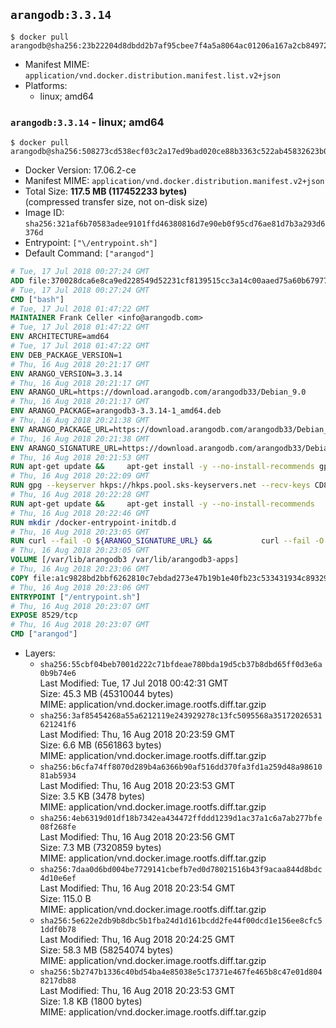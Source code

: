 ## `arangodb:3.3.14`

```console
$ docker pull arangodb@sha256:23b22204d8dbdd2b7af95cbee7f4a5a8064ac01206a167a2cb849721960e3894
```

-	Manifest MIME: `application/vnd.docker.distribution.manifest.list.v2+json`
-	Platforms:
	-	linux; amd64

### `arangodb:3.3.14` - linux; amd64

```console
$ docker pull arangodb@sha256:508273cd538ecf03c2a17ed9bad020ce88b3363c522ab45832623b0462395167
```

-	Docker Version: 17.06.2-ce
-	Manifest MIME: `application/vnd.docker.distribution.manifest.v2+json`
-	Total Size: **117.5 MB (117452233 bytes)**  
	(compressed transfer size, not on-disk size)
-	Image ID: `sha256:321af6b70583adee9101ffd46380816d7e90eb0f95cd76ae81d7b3a293d6376d`
-	Entrypoint: `["\/entrypoint.sh"]`
-	Default Command: `["arangod"]`

```dockerfile
# Tue, 17 Jul 2018 00:27:24 GMT
ADD file:370028dca6e8ca9ed228549d52231cf8139515cc3a14c00aaed75a60b679775f in / 
# Tue, 17 Jul 2018 00:27:24 GMT
CMD ["bash"]
# Tue, 17 Jul 2018 01:47:22 GMT
MAINTAINER Frank Celler <info@arangodb.com>
# Tue, 17 Jul 2018 01:47:22 GMT
ENV ARCHITECTURE=amd64
# Tue, 17 Jul 2018 01:47:22 GMT
ENV DEB_PACKAGE_VERSION=1
# Thu, 16 Aug 2018 20:21:17 GMT
ENV ARANGO_VERSION=3.3.14
# Thu, 16 Aug 2018 20:21:17 GMT
ENV ARANGO_URL=https://download.arangodb.com/arangodb33/Debian_9.0
# Thu, 16 Aug 2018 20:21:17 GMT
ENV ARANGO_PACKAGE=arangodb3-3.3.14-1_amd64.deb
# Thu, 16 Aug 2018 20:21:38 GMT
ENV ARANGO_PACKAGE_URL=https://download.arangodb.com/arangodb33/Debian_9.0/amd64/arangodb3-3.3.14-1_amd64.deb
# Thu, 16 Aug 2018 20:21:38 GMT
ENV ARANGO_SIGNATURE_URL=https://download.arangodb.com/arangodb33/Debian_9.0/amd64/arangodb3-3.3.14-1_amd64.deb.asc
# Thu, 16 Aug 2018 20:21:53 GMT
RUN apt-get update &&     apt-get install -y --no-install-recommends gpg dirmngr     &&     rm -rf /var/lib/apt/lists/*
# Thu, 16 Aug 2018 20:22:09 GMT
RUN gpg --keyserver hkps://hkps.pool.sks-keyservers.net --recv-keys CD8CB0F1E0AD5B52E93F41E7EA93F5E56E751E9B
# Thu, 16 Aug 2018 20:22:28 GMT
RUN apt-get update &&     apt-get install -y --no-install-recommends         libjemalloc1         ca-certificates         pwgen         curl     &&     rm -rf /var/lib/apt/lists/*
# Thu, 16 Aug 2018 20:22:46 GMT
RUN mkdir /docker-entrypoint-initdb.d
# Thu, 16 Aug 2018 20:23:05 GMT
RUN curl --fail -O ${ARANGO_SIGNATURE_URL} &&           curl --fail -O ${ARANGO_PACKAGE_URL} &&             gpg --verify ${ARANGO_PACKAGE}.asc &&     (echo arangodb3 arangodb3/password password test | debconf-set-selections) &&     (echo arangodb3 arangodb3/password_again password test | debconf-set-selections) &&     DEBIAN_FRONTEND="noninteractive" dpkg -i ${ARANGO_PACKAGE} &&     rm -rf /var/lib/arangodb3/* &&     sed -ri         -e 's!127\.0\.0\.1!0.0.0.0!g'         -e 's!^(file\s*=).*!\1 -!'         -e 's!^\s*uid\s*=.*!!'         /etc/arangodb3/arangod.conf     && chgrp 0 /var/lib/arangodb3 /var/lib/arangodb3-apps     && chmod 775 /var/lib/arangodb3 /var/lib/arangodb3-apps     &&     rm -f ${ARANGO_PACKAGE}*
# Thu, 16 Aug 2018 20:23:05 GMT
VOLUME [/var/lib/arangodb3 /var/lib/arangodb3-apps]
# Thu, 16 Aug 2018 20:23:06 GMT
COPY file:a1c9828bd2bbf6262810c7ebdad273e47b19b1e40fb23c533431934c89329a8f in /entrypoint.sh 
# Thu, 16 Aug 2018 20:23:06 GMT
ENTRYPOINT ["/entrypoint.sh"]
# Thu, 16 Aug 2018 20:23:07 GMT
EXPOSE 8529/tcp
# Thu, 16 Aug 2018 20:23:07 GMT
CMD ["arangod"]
```

-	Layers:
	-	`sha256:55cbf04beb7001d222c71bfdeae780bda19d5cb37b8dbd65ff0d3e6a0b9b74e6`  
		Last Modified: Tue, 17 Jul 2018 00:42:31 GMT  
		Size: 45.3 MB (45310044 bytes)  
		MIME: application/vnd.docker.image.rootfs.diff.tar.gzip
	-	`sha256:3af85454268a55a6212119e243929278c13fc5095568a35172026531621241f6`  
		Last Modified: Thu, 16 Aug 2018 20:23:59 GMT  
		Size: 6.6 MB (6561863 bytes)  
		MIME: application/vnd.docker.image.rootfs.diff.tar.gzip
	-	`sha256:b6cfa74ff8070d289b4a6366b90af516dd370fa3fd1a259d48a9861081ab5934`  
		Last Modified: Thu, 16 Aug 2018 20:23:53 GMT  
		Size: 3.5 KB (3478 bytes)  
		MIME: application/vnd.docker.image.rootfs.diff.tar.gzip
	-	`sha256:4eb6319d01df18b7342ea434472ffddd1239d1ac37a1c6a7ab277bfe08f268fe`  
		Last Modified: Thu, 16 Aug 2018 20:23:56 GMT  
		Size: 7.3 MB (7320859 bytes)  
		MIME: application/vnd.docker.image.rootfs.diff.tar.gzip
	-	`sha256:7daa0d6bd004be7729141cbefb7ed0d78021516b43f9acaa844d8bdc4d10e6ef`  
		Last Modified: Thu, 16 Aug 2018 20:23:54 GMT  
		Size: 115.0 B  
		MIME: application/vnd.docker.image.rootfs.diff.tar.gzip
	-	`sha256:5e622e2db9b8dbc5b1fba24d1d161bcdd2fe44f00dcd1e156ee8cfc51ddf0b78`  
		Last Modified: Thu, 16 Aug 2018 20:24:25 GMT  
		Size: 58.3 MB (58254074 bytes)  
		MIME: application/vnd.docker.image.rootfs.diff.tar.gzip
	-	`sha256:5b2747b1336c40bd54ba4e85038e5c17371e467fe465b8c47e01d8048217db88`  
		Last Modified: Thu, 16 Aug 2018 20:23:53 GMT  
		Size: 1.8 KB (1800 bytes)  
		MIME: application/vnd.docker.image.rootfs.diff.tar.gzip
